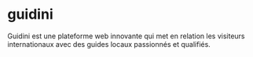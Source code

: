 # guidini
Guidini est une plateforme web innovante qui met en relation les visiteurs internationaux avec des guides locaux passionnés et qualifiés.
